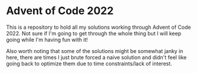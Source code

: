 # Advent of Code 2022

This is a repository to hold all my solutions working through Advent of Code 2022. Not sure if I'm going to get through the whole thing but I will keep going while I'm having fun with it!

Also worth noting that some of the solutions might be somewhat janky in here, there are times I just brute forced a naive solution and didn't feel like going back to optimize them due to time constraints/lack of interest.